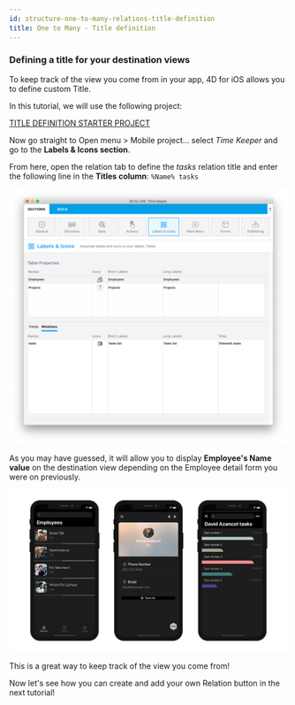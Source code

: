 ```yaml
---
id: structure-one-to-many-relations-title-definition
title: One to Many - Title definition
---
```


### Defining a title for your destination views

To keep track of the view you come from in your app, 4D for iOS allows you to define custom Title.

In this tutorial, we will use the following project:

<div markdown="1" style={{textAlign: 'center', marginTop: '20px', marginBottom: '20px'}}>
<a class="button"
href="https://github.com/4d-for-ios/tutorial-OneToManyTitleDefinition/archive/4b831959e7efe4777071af0b2904d458918cfbc2.zip">TITLE DEFINITION STARTER PROJECT</a>
</div>

Now go straight to Open menu > Mobile project... select *Time Keeper* and go to the **Labels & Icons section**.

From here, open the relation tab to define the *tasks* relation title and enter the following line in the **Titles column**: ```%Name% tasks```

![Labels & Icons relation title](img/labels-icons-title-definition.png)

As you may have guessed, it will allow you to display **Employee's Name value** on the destination view depending on the Employee detail form you were on previously. 

![Labels & Icons relation title](img/relations-title-definition.png)

This is a great way to keep track of the view you come from!

Now let's see how you can create and add your own Relation button in the next tutorial!
